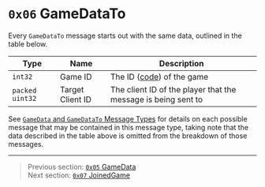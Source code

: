 # `0x06` GameDataTo

Every `GameDataTo` message starts out with the same data, outlined in the table below.

| Type | Name | Description |
| --- | --- | --- |
| `int32` | Game ID | The ID ([code](../07_miscellaneous/02_converting_game_ids_to_and_from_game_codes.md)) of the game |
| `packed uint32` | Target Client ID | The client ID of the player that the message is being sent to |

See [`GameData` and `GameDataTo` Message Types](../03_gamedata_and_gamedatato_message_types/README.md) for details on each possible message that may be contained in this message type, taking note that the data described in the table above is omitted from the breakdown of those messages.

---

> Previous section: [`0x05` GameData](05_gamedata.md)<br>
> Next section: [`0x07` JoinedGame](07_joinedgame.md)

